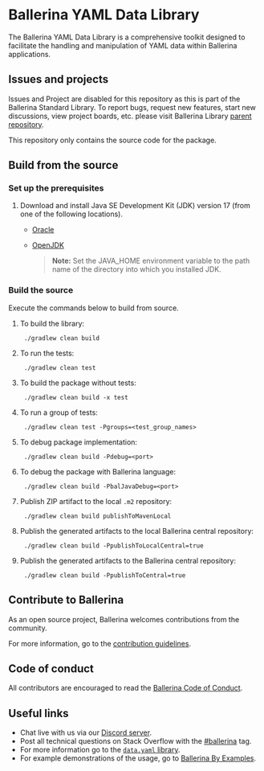 Ballerina YAML Data Library
===================

The Ballerina YAML Data Library is a comprehensive toolkit designed to facilitate the handling and manipulation of 
YAML data within Ballerina applications.

## Issues and projects

Issues and Project are disabled for this repository as this is part of the Ballerina Standard Library. 
To report bugs, request new features, start new discussions, view project boards, etc. 
please visit Ballerina Library 
[parent repository](https://github.com/ballerina-platform/ballerina-library).

This repository only contains the source code for the package.

## Build from the source

### Set up the prerequisites

1. Download and install Java SE Development Kit (JDK) version 17 (from one of the following locations).
    * [Oracle](https://www.oracle.com/java/technologies/downloads/)

    * [OpenJDK](https://adoptium.net/)

      > **Note:** Set the JAVA_HOME environment variable to the path name of the directory into which you installed JDK.

### Build the source

Execute the commands below to build from source.

1. To build the library:

        ./gradlew clean build

2. To run the tests:

        ./gradlew clean test

3. To build the package without tests:

        ./gradlew clean build -x test

4. To run a group of tests:

        ./gradlew clean test -Pgroups=<test_group_names>

5. To debug package implementation:

        ./gradlew clean build -Pdebug=<port>

6. To debug the package with Ballerina language:

        ./gradlew clean build -PbalJavaDebug=<port>

7. Publish ZIP artifact to the local `.m2` repository:

        ./gradlew clean build publishToMavenLocal

8. Publish the generated artifacts to the local Ballerina central repository:

        ./gradlew clean build -PpublishToLocalCentral=true

9. Publish the generated artifacts to the Ballerina central repository:

        ./gradlew clean build -PpublishToCentral=true

## Contribute to Ballerina

As an open source project, Ballerina welcomes contributions from the community.

For more information, go to the [contribution guidelines](https://github.com/ballerina-platform/ballerina-lang/blob/master/CONTRIBUTING.md).

## Code of conduct

All contributors are encouraged to read the [Ballerina Code of Conduct](https://ballerina.io/code-of-conduct).

## Useful links

* Chat live with us via our [Discord server](https://discord.gg/ballerinalang).
* Post all technical questions on Stack Overflow with the [#ballerina](https://stackoverflow.com/questions/tagged/ballerina) tag.
* For more information go to the [`data.yaml` library](https://lib.ballerina.io/ballerina/data.yaml/latest).
* For example demonstrations of the usage, go to [Ballerina By Examples](https://ballerina.io/swan-lake/learn/by-example/).